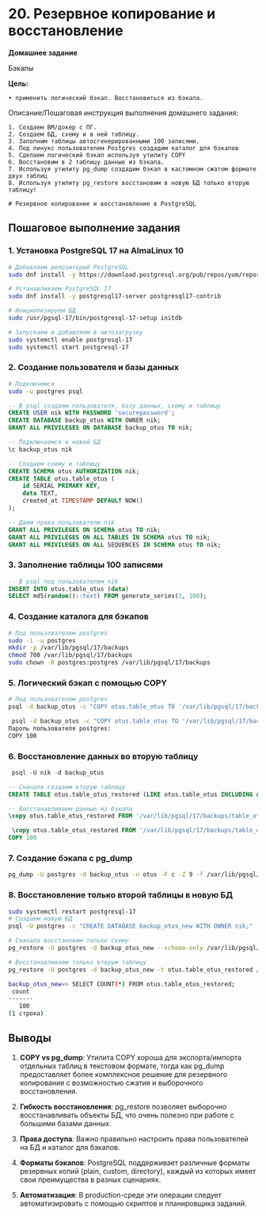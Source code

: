 # 20.  Резервное копирование и восстановление 

**Домашнее задание**

Бэкапы

**Цель:**

    • применить логический бэкап. Восстановиться из бэкапа. 

Описание/Пошаговая инструкция выполнения домашнего задания:

    1. Создаем ВМ/докер c ПГ.
    2. Создаем БД, схему и в ней таблицу. 
    3. Заполним таблицы автосгенерированными 100 записями. 
    4. Под линукс пользователем Postgres создадим каталог для бэкапов 
    5. Сделаем логический бэкап используя утилиту COPY 
    6. Восстановим в 2 таблицу данные из бэкапа. 
    7. Используя утилиту pg_dump создадим бэкап в кастомном сжатом формате двух таблиц 
    8. Используя утилиту pg_restore восстановим в новую БД только вторую таблицу! 

    # Резервное копирование и восстановление в PostgreSQL

## Пошаговое выполнение задания

### 1. Установка PostgreSQL 17 на AlmaLinux 10

```bash
# Добавляем репозиторий PostgreSQL
sudo dnf install -y https://download.postgresql.org/pub/repos/yum/reporpms/EL-10-x86_64/pgdg-redhat-repo-latest.noarch.rpm

# Устанавливаем PostgreSQL 17
sudo dnf install -y postgresql17-server postgresql17-contrib

# Инициализируем БД
sudo /usr/pgsql-17/bin/postgresql-17-setup initdb

# Запускаем и добавляем в автозагрузку
sudo systemctl enable postgresql-17
sudo systemctl start postgresql-17
```

### 2. Создание пользователя и базы данных

```bash
# Подключемся
sudo -u postgres psql
```
```sql
-- В psql создаем пользователя, базу данных, схему и таблицу
CREATE USER nik WITH PASSWORD 'securepassword';
CREATE DATABASE backup_otus WITH OWNER nik;
GRANT ALL PRIVILEGES ON DATABASE backup_otus TO nik;

-- Подключаемся к новой БД
\c backup_otus nik

-- Создаем схему и таблицу
CREATE SCHEMA otus AUTHORIZATION nik;
CREATE TABLE otus.table_otus (
    id SERIAL PRIMARY KEY,
    data TEXT,
    created_at TIMESTAMP DEFAULT NOW()
);

-- Даем права пользователю nik
GRANT ALL PRIVILEGES ON SCHEMA otus TO nik;
GRANT ALL PRIVILEGES ON ALL TABLES IN SCHEMA otus TO nik;
GRANT ALL PRIVILEGES ON ALL SEQUENCES IN SCHEMA otus TO nik;
```

### 3. Заполнение таблицы 100 записями

```sql
-- В psql под пользователем nik
INSERT INTO otus.table_otus (data)
SELECT md5(random()::text) FROM generate_series(1, 100);
```

### 4. Создание каталога для бэкапов

```bash
# Под пользователем postgres
sudo -i -u postgres
mkdir -p /var/lib/pgsql/17/backups
chmod 700 /var/lib/pgsql/17/backups
sudo chown -R postgres:postgres /var/lib/pgsql/17/backups
```

### 5. Логический бэкап с помощью COPY

```bash
# Под пользователем postgres
psql -d backup_otus -c "COPY otus.table_otus TO '/var/lib/pgsql/17/backups/table_otus_backup.csv' WITH CSV HEADER;"
```
```bash
 psql -d backup_otus -c "COPY otus.table_otus TO '/var/lib/pgsql/17/backups/table_otus_backup.csv' WITH CSV HEADER;"
Пароль пользователя postgres:
COPY 100
```

### 6. Восстановление данных во вторую таблицу

```sql
 psql -U nik -d backup_otus

-- Сначала создаем вторую таблицу
CREATE TABLE otus.table_otus_restored (LIKE otus.table_otus INCLUDING ALL);

-- Восстанавливаем данные из бэкапа
\copy otus.table_otus_restored FROM '/var/lib/pgsql/17/backups/table_otus_backup.csv' WITH CSV HEADER;
```
```sql
 \copy otus.table_otus_restored FROM '/var/lib/pgsql/17/backups/table_otus_backup.csv' WITH CSV HEADER;
COPY 100
```

### 7. Создание бэкапа с pg_dump

```bash
pg_dump -U postgres -d backup_otus -n otus -F c -Z 9 -f /var/lib/pgsql/17/backups/backup_otus_custom.dump
```

### 8. Восстановление только второй таблицы в новую БД

```bash
sudo systemctl restart postgresql-17
# Создаем новую БД
psql -U postgres -c "CREATE DATABASE backup_otus_new WITH OWNER nik;"

# Сначала восстановим только схему
pg_restore -U postgres -d backup_otus_new --schema-only /var/lib/pgsql/17/backups/backup_otus_custom.dump

# Восстанавливаем только вторую таблицу
pg_restore -U postgres -d backup_otus_new -t otus.table_otus_restored /var/lib/pgsql/17/backups/backup_otus_custom.dump

backup_otus_new=> SELECT COUNT(*) FROM otus.table_otus_restored;
 count
-------
   100
(1 строка)
```
## Выводы

1. **COPY vs pg_dump**: Утилита COPY хороша для экспорта/импорта отдельных таблиц в текстовом формате, тогда как pg_dump предоставляет более комплексное решение для резервного копирования с возможностью сжатия и выборочного восстановления.

2. **Гибкость восстановления**: pg_restore позволяет выборочно восстанавливать объекты БД, что очень полезно при работе с большими базами данных.

3. **Права доступа**: Важно правильно настроить права пользователей на БД и каталог для бэкапов.

4. **Форматы бэкапов**: PostgreSQL поддерживает различные форматы резервных копий (plain, custom, directory), каждый из которых имеет свои преимущества в разных сценариях.

5. **Автоматизация**: В production-среде эти операции следует автоматизировать с помощью скриптов и планировщика заданий.